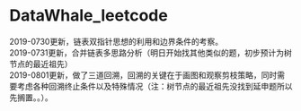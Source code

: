 # DataWhale_leetcode
2019-0730更新，链表双指针思想的利用和边界条件的考察。  
2019-0731更新，合并链表多思路分析（明日开始找其他类似的题，初步预计为树节点的最近祖先）  
2019-0801更新，做了三道回溯，回溯的关键在于画图和观察剪枝策略，同时需要考虑各种回溯终止条件以及特殊情况（注：树节点的最近祖先没找到延申题所以先搁置。。）。

